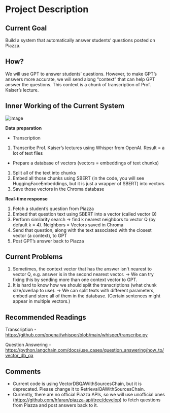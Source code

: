 # Project Description

## Current Goal

Build a system that automatically answer students’ questions posted on Piazza.

## How?

We will use GPT to answer students’ questions. However, to make GPT’s answers more accurate, we will send along “context” that can help GPT answer the questions. This context is a chunk of transcription of Prof. Kaiser’s lecture.

## Inner Working of the Current System

![image](https://github.com/kpister/538bot/assets/71933012/e5ee9b53-7039-4e06-80a1-6177cb615d56)

**Data preparation**
  - Transcription
  1.	Transcribe Prof. Kaiser’s lectures using Whisper from OpenAI. 
      Result = a lot of text files

  - Prepare a database of vectors (vectors = embeddings of text chunks)
  1.	Split all of the text into chunks
  2.	Embed all those chunks using SBERT (in the code, you will see HuggingFaceEmbeddings, but it is just a wrapper of SBERT) into vectors
  3.	Save those vectors in the Chroma database

**Real-time response**
  1.	Fetch a student’s question from Piazza
  2.	Embed that question text using SBERT into a vector (called vector Q)
  3.	Perform similarity search -> find k nearest neighbors to vector Q (by default k = 4). Neighbors = Vectors saved in Chroma
  4.	Send that question, along with the text associated with the closest vector (a context), to GPT
  5.	Post GPT’s answer back to Piazza

## Current Problems
  1.	Sometimes, the context vector that has the answer isn't nearest to vector Q, e.g. answer is in the second nearest vector.
      -> We can try fixing this by sending more than one context vector to GPT.
  2.	It is hard to know how we should split the transcriptions (what chunk size/overlap to use).
      -> We can split texts with different parameters, embed and store all of them in the database. (Certain sentences might appear in multiple vectors.)

## Recommended Readings

Transcription - https://github.com/openai/whisper/blob/main/whisper/transcribe.py

Question Answering - https://python.langchain.com/docs/use_cases/question_answering/how_to/vector_db_qa

## Comments

- Current code is using VectorDBQAWithSourcesChain, but it is deprecated. Please change it to RetrievalQAWithSourcesChain.
- Currently, there are no official Piazza APIs, so we will use unofficial ones (https://github.com/hfaran/piazza-api/tree/develop) to fetch questions from Piazza and post answers back to it.


